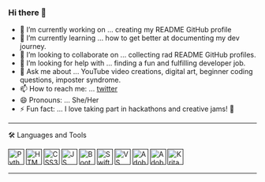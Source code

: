 ### Hi there 👋

- 🔭 I’m currently working on ... creating my README GitHub profile
- 🌱 I’m currently learning ... how to get better at documenting my dev journey.
- 👯 I’m looking to collaborate on ... collecting rad README GitHub profiles.
- 🤔 I’m looking for help with ... finding a fun and fulfilling developer job.
- 💬 Ask me about ... YouTube video creations, digital art, beginner coding questions, imposter syndrome. 
- 📫 How to reach me: ... [twitter](https://twitter.com/iiqrah_)
- 😄 Pronouns: ... She/Her
- ⚡ Fun fact: ... I love taking part in hackathons and creative jams! 💖


--------

 🛠 Languages and Tools

[<img height="32" width="32" alt="Python Logo" src="https://cdn.worldvectorlogo.com/logos/python-5.svg"/>]()
[<img height="32" width="32" alt="HTML5 Logo" src="https://cdn.worldvectorlogo.com/logos/html5.svg"/>]()
[<img height="32" width="32" alt="CSS3 Logo" src="https://cdn.worldvectorlogo.com/logos/css-5.svg"/>]()
[<img height="32" width="32" alt="JS Logo" src="https://cdn.worldvectorlogo.com/logos/javascript.svg"/>]()
[<img height="32" width="32" alt="Bootstrap Logo" src="https://cdn.worldvectorlogo.com/logos/bootstrap-4.svg"/>]()
[<img height="32" width="32" alt="Swift Logo" src="https://cdn.worldvectorlogo.com/logos/swift-15.svg"/>]()
[<img height="32" width="32" alt="VS Code Logo" src="https://cdn.worldvectorlogo.com/logos/visual-studio-code-1.svg"/>]()
[<img height="32" width="32" alt="Adobe Creative Cloud Logo" src="https://cdn.worldvectorlogo.com/logos/adobe-creative-cloud-cc.svg"/>]()
[<img height="32" width="32" alt="Adobe Premiere Rush Logo" src="https://a5.behance.net/9a727b01dcde520794646f0086733db670234418/img/project/tools/rush.svg"/>]()
[<img height="32" width="32" alt="Krita Logo" src="https://duckduckgo.com/i/6c0fa392.png"/>]()

--------





